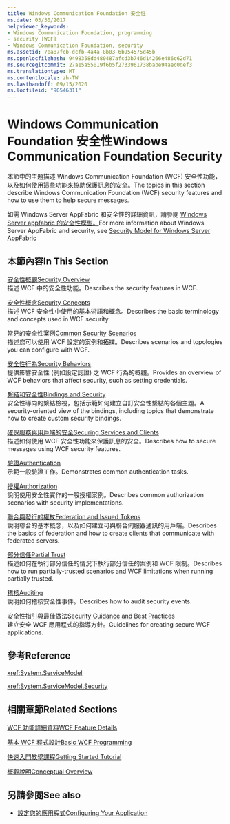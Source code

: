 ```yaml
---
title: Windows Communication Foundation 安全性
ms.date: 03/30/2017
helpviewer_keywords:
- Windows Communication Foundation, programming
- security [WCF]
- Windows Communication Foundation, security
ms.assetid: 7ea87fcb-dcfb-4a4a-8b03-6b954575d45b
ms.openlocfilehash: 9498358dd480487afcd3b746d14266e486c62d71
ms.sourcegitcommit: 27a15a55019f6b5f2733961738babe94aec0def3
ms.translationtype: MT
ms.contentlocale: zh-TW
ms.lasthandoff: 09/15/2020
ms.locfileid: "90546311"
---
```

# <a name="windows-communication-foundation-security"></a><span data-ttu-id="7d8cc-102">Windows Communication Foundation 安全性</span><span class="sxs-lookup"><span data-stu-id="7d8cc-102">Windows Communication Foundation Security</span></span>
<span data-ttu-id="7d8cc-103">本節中的主題描述 Windows Communication Foundation (WCF) 安全性功能，以及如何使用這些功能來協助保護訊息的安全。</span><span class="sxs-lookup"><span data-stu-id="7d8cc-103">The topics in this section describe Windows Communication Foundation (WCF) security features and how to use them to help secure messages.</span></span>  
  
 <span data-ttu-id="7d8cc-104">如需 Windows Server AppFabric 和安全性的詳細資訊，請參閱 [Windows Server appfabric 的安全性模型。](/previous-versions/appfabric/ee677202(v=azure.10))</span><span class="sxs-lookup"><span data-stu-id="7d8cc-104">For more information about Windows Server AppFabric and security, see [Security Model for Windows Server AppFabric](/previous-versions/appfabric/ee677202(v=azure.10))</span></span>  
  
## <a name="in-this-section"></a><span data-ttu-id="7d8cc-105">本節內容</span><span class="sxs-lookup"><span data-stu-id="7d8cc-105">In This Section</span></span>  
 [<span data-ttu-id="7d8cc-106">安全性概觀</span><span class="sxs-lookup"><span data-stu-id="7d8cc-106">Security Overview</span></span>](security-overview.md)  
 <span data-ttu-id="7d8cc-107">描述 WCF 中的安全性功能。</span><span class="sxs-lookup"><span data-stu-id="7d8cc-107">Describes the security features in WCF.</span></span>  
  
 [<span data-ttu-id="7d8cc-108">安全性概念</span><span class="sxs-lookup"><span data-stu-id="7d8cc-108">Security Concepts</span></span>](security-concepts.md)  
 <span data-ttu-id="7d8cc-109">描述 WCF 安全性中使用的基本術語和概念。</span><span class="sxs-lookup"><span data-stu-id="7d8cc-109">Describes the basic terminology and concepts used in WCF security.</span></span>  
  
 [<span data-ttu-id="7d8cc-110">常見的安全性案例</span><span class="sxs-lookup"><span data-stu-id="7d8cc-110">Common Security Scenarios</span></span>](common-security-scenarios.md)  
 <span data-ttu-id="7d8cc-111">描述您可以使用 WCF 設定的案例和拓撲。</span><span class="sxs-lookup"><span data-stu-id="7d8cc-111">Describes scenarios and topologies you can configure with WCF.</span></span>  
  
 [<span data-ttu-id="7d8cc-112">安全性行為</span><span class="sxs-lookup"><span data-stu-id="7d8cc-112">Security Behaviors</span></span>](security-behaviors-in-wcf.md)  
 <span data-ttu-id="7d8cc-113">提供影響安全性 (例如設定認證) 之 WCF 行為的概觀。</span><span class="sxs-lookup"><span data-stu-id="7d8cc-113">Provides an overview of WCF behaviors that affect security, such as setting credentials.</span></span>  
  
 [<span data-ttu-id="7d8cc-114">繫結和安全性</span><span class="sxs-lookup"><span data-stu-id="7d8cc-114">Bindings and Security</span></span>](bindings-and-security.md)  
 <span data-ttu-id="7d8cc-115">安全性導向的繫結檢視，包括示範如何建立自訂安全性繫結的各個主題。</span><span class="sxs-lookup"><span data-stu-id="7d8cc-115">A security-oriented view of the bindings, including topics that demonstrate how to create custom security bindings.</span></span>  
  
 [<span data-ttu-id="7d8cc-116">確保服務與用戶端的安全</span><span class="sxs-lookup"><span data-stu-id="7d8cc-116">Securing Services and Clients</span></span>](securing-services-and-clients.md)  
 <span data-ttu-id="7d8cc-117">描述如何使用 WCF 安全性功能來保護訊息的安全。</span><span class="sxs-lookup"><span data-stu-id="7d8cc-117">Describes how to secure messages using WCF security features.</span></span>  
  
 [<span data-ttu-id="7d8cc-118">驗證</span><span class="sxs-lookup"><span data-stu-id="7d8cc-118">Authentication</span></span>](authentication-in-wcf.md)  
 <span data-ttu-id="7d8cc-119">示範一般驗證工作。</span><span class="sxs-lookup"><span data-stu-id="7d8cc-119">Demonstrates common authentication tasks.</span></span>  
  
 [<span data-ttu-id="7d8cc-120">授權</span><span class="sxs-lookup"><span data-stu-id="7d8cc-120">Authorization</span></span>](authorization-in-wcf.md)  
 <span data-ttu-id="7d8cc-121">說明使用安全性實作的一般授權案例。</span><span class="sxs-lookup"><span data-stu-id="7d8cc-121">Describes common authorization scenarios with security implementations.</span></span>  
  
 [<span data-ttu-id="7d8cc-122">聯合與發行的權杖</span><span class="sxs-lookup"><span data-stu-id="7d8cc-122">Federation and Issued Tokens</span></span>](federation-and-issued-tokens.md)  
 <span data-ttu-id="7d8cc-123">說明聯合的基本概念，以及如何建立可與聯合伺服器通訊的用戶端。</span><span class="sxs-lookup"><span data-stu-id="7d8cc-123">Describes the basics of federation and how to create clients that communicate with federated servers.</span></span>  
  
 [<span data-ttu-id="7d8cc-124">部分信任</span><span class="sxs-lookup"><span data-stu-id="7d8cc-124">Partial Trust</span></span>](partial-trust.md)  
 <span data-ttu-id="7d8cc-125">描述如何在執行部分信任的情況下執行部分信任的案例和 WCF 限制。</span><span class="sxs-lookup"><span data-stu-id="7d8cc-125">Describes how to run partially-trusted scenarios and WCF limitations when running partially trusted.</span></span>  
  
 [<span data-ttu-id="7d8cc-126">稽核</span><span class="sxs-lookup"><span data-stu-id="7d8cc-126">Auditing</span></span>](auditing-security-events.md)  
 <span data-ttu-id="7d8cc-127">說明如何稽核安全性事件。</span><span class="sxs-lookup"><span data-stu-id="7d8cc-127">Describes how to audit security events.</span></span>  
  
 [<span data-ttu-id="7d8cc-128">安全性指引與最佳做法</span><span class="sxs-lookup"><span data-stu-id="7d8cc-128">Security Guidance and Best Practices</span></span>](security-guidance-and-best-practices.md)  
 <span data-ttu-id="7d8cc-129">建立安全 WCF 應用程式的指導方針。</span><span class="sxs-lookup"><span data-stu-id="7d8cc-129">Guidelines for creating secure WCF applications.</span></span>  
  
## <a name="reference"></a><span data-ttu-id="7d8cc-130">參考</span><span class="sxs-lookup"><span data-stu-id="7d8cc-130">Reference</span></span>  
 <xref:System.ServiceModel>  
  
 <xref:System.ServiceModel.Security>  
  
## <a name="related-sections"></a><span data-ttu-id="7d8cc-131">相關章節</span><span class="sxs-lookup"><span data-stu-id="7d8cc-131">Related Sections</span></span>  
 [<span data-ttu-id="7d8cc-132">WCF 功能詳細資料</span><span class="sxs-lookup"><span data-stu-id="7d8cc-132">WCF Feature Details</span></span>](index.md)  
  
 [<span data-ttu-id="7d8cc-133">基本 WCF 程式設計</span><span class="sxs-lookup"><span data-stu-id="7d8cc-133">Basic WCF Programming</span></span>](../basic-wcf-programming.md)  
  
 [<span data-ttu-id="7d8cc-134">快速入門教學課程</span><span class="sxs-lookup"><span data-stu-id="7d8cc-134">Getting Started Tutorial</span></span>](../getting-started-tutorial.md)  
  
 [<span data-ttu-id="7d8cc-135">概觀說明</span><span class="sxs-lookup"><span data-stu-id="7d8cc-135">Conceptual Overview</span></span>](../conceptual-overview.md)  
  
## <a name="see-also"></a><span data-ttu-id="7d8cc-136">另請參閱</span><span class="sxs-lookup"><span data-stu-id="7d8cc-136">See also</span></span>

- [<span data-ttu-id="7d8cc-137">設定您的應用程式</span><span class="sxs-lookup"><span data-stu-id="7d8cc-137">Configuring Your Application</span></span>](../diagnostics/configuring-your-application.md)
